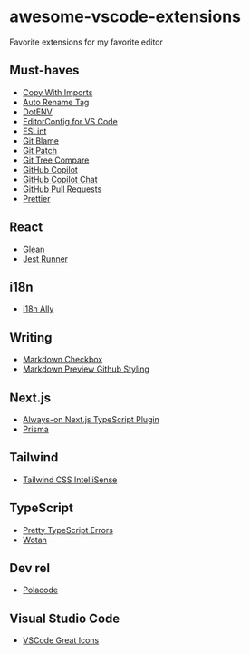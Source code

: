 # awesome-vscode-extensions
Favorite extensions for my favorite editor

## Must-haves

- [Copy With Imports](https://marketplace.visualstudio.com/items?itemName=stringham.copy-with-imports)
- [Auto Rename Tag](https://marketplace.visualstudio.com/items?itemName=formulahendry.auto-rename-tag)
- [DotENV](https://marketplace.visualstudio.com/items?itemName=mikestead.dotenv)
- [EditorConfig for VS Code](https://marketplace.visualstudio.com/items?itemName=EditorConfig.EditorConfig)
- [ESLint](https://marketplace.visualstudio.com/items?itemName=dbaeumer.vscode-eslint)
- [Git Blame](https://marketplace.visualstudio.com/items?itemName=waderyan.gitblame)
- [Git Patch](https://marketplace.visualstudio.com/items?itemName=paragdiwan.gitpatch)
- [Git Tree Compare](https://marketplace.visualstudio.com/items?itemName=letmaik.git-tree-compare)
- [GitHub Copilot]()
- [GitHub Copilot Chat]()
- [GitHub Pull Requests]()
- [Prettier]()

## React

- [Glean]()
- [Jest Runner]()

## i18n

- [i18n Ally]()
 
## Writing

- [Markdown Checkbox]()
- [Markdown Preview Github Styling]()

## Next.js

- [Always-on Next.js TypeScript Plugin
](https://marketplace.visualstudio.com/items?itemName=shuding.next-ts-plugin-vscode)
- [Prisma]()

## Tailwind

- [Tailwind CSS IntelliSense]()

## TypeScript

- [Pretty TypeScript Errors]()
- [Wotan](https://marketplace.visualstudio.com/items?itemName=fimbullinter.vscode-plugin)

## Dev rel

- [Polacode](https://marketplace.visualstudio.com/items?itemName=pnp.polacode)

## Visual Studio Code

- [VSCode Great Icons](https://marketplace.visualstudio.com/items?itemName=emmanuelbeziat.vscode-great-icons)
